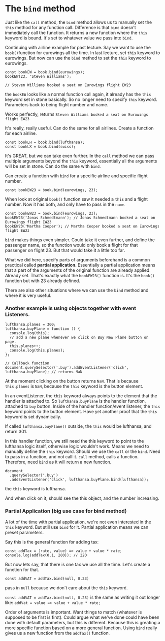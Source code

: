 # The `bind` method

Just like the `call` method, the `bind` method allows us to manually set the `this` method for any function call. Difference is that `bind` doesn't immediately call the function. It returns a new function where the `this` keyword is bound. It's set to whatever value we pass into `bind`.

Continuing with airline example for past lecture. Say we want to use the `book()`function for eurowings all the time. In last lecture, set `this` keyword to eurowings. But now can use the `bind` method to set the `this` keyword to eurowings.

```
const bookEW = book.bind(eurowings);
bookEW(23, 'Steven Williams');

// Steven Williams booked a seat on Eurowings flight EW23
```

the `bookEW` looks like a normal function call again, it already has the `this` keyword set in stone basically. So no longer need to specify `this` keyword. Parameters back to being flight number and name.

Works perfectly, returns `Steven Williams booked a seat on Eurowings flight EW23`

It's really, really useful. Can do the same for all airlines. Create a function for each airline.

```
const bookLH = book.bind(lufthansa);
const bookLX = book.bind(swiss);
```

It's GREAT, but we can take even further. In the `call` method we can pass multiple arguments beyond the `this` keyword, essentially all the arguments will be set in stone. Can do the same with `bind`.

Can create a function with `bind` for a specific airline and specific flight number.

```
const bookEW23 = book.bind(eurowings, 23);
```

When look at original `book()` function saw it needed a `this` and a flight number. Now it has both, and only have to pass in the `name`.

```
const bookEW23 = book.bind(eurowings, 23);
bookEW23('Jonas Schmedtmann'); // Jonas Schmedtmann booked a seat on Eurowings flight EW23
bookEW23('Martha Cooper'); // Martha Cooper booked a seat on Eurowings flight EW23
```

`bind` makes things even simpler. Could take it even further, and define the passenger name, so the function would only book a flight for that passenger on flight 23. But that would take it a little too far.

What we did here, specify parts of arguments beforehand is a common practical called **partial application**. Essentially a partial application means that a part of the arguments of the original function are already applied. Already set. That's exactly what the `bookEW23()` function is. It's the `book()` function but with 23 already defined.

There are also other situations where we can use the `bind` method and where it is very useful.

### Another example is using objects together with event Listeners.

```
lufthansa.planes = 300;
lufthansa.buyPlane = function () {
  console.log(this);
  // add a new plane whenever we click on Buy New Plane button on page.
  this.planes++;
  console.log(this.planes);
};

// Callback function
document.querySelector('.buy').addEventListener('click', lufthansa.buyPlane); // returns NaN
```

At the moment clicking on the button returns `NaN`. That is because `this.planes` is `NaN`, because the `this` keyword is the button element.

In an eventListener, the `this` keyword always points to the element that the handler is attached to. So `lufthansa.buyPlane` is the handler function, attached to `buy` button. Inside of the handler function/event listener, the `this` keyword points to the button element. Have yet another proof that the `this` keyword is set dynamically.

If called `lufthansa.buyPlane()` outside, the `this` would be lufthansa, and return 301.

In this handler function, we still need the this keyword to point to the lufthansa logic itself, otherwise logic wouldn't work. Means we need to manually define the `this` keyword. Should we use the `call` or the `bind`. Need to pass in a function, and not call it. `call` method, calls a function. Therefore, need `bind` as it will return a new function.

```
document
  .querySelector('.buy')
  .addEventListener('click', lufthansa.buyPlane.bind(lufthansa));
```

the `this` keyword is lufthansa.

And when click on it, should see the this object, and the number increasing.

### Partial Application (big use case for bind method)

A lot of the time with partial application, we're not even interested in the `this` keyword. But still use `bind` for it. Partial application means we can preset parameters.

Say this is the general function for adding tax:

```
const addTax = (rate, value) => value + value * rate;
console.log(addTax(0.1, 200)); // 220
```

But now lets say, that there is one tax we use all the time. Let's create a function for that.

```
const addVAT = addTax.bind(null, 0.23)
```

pass in `null` because we don't care about the `this` keyword.

`const addVAT = addTax.bind(null, 0.23)` is the same as writing it out longer like: `addVat = value => value + value * rate;`

Order of arguments is important. Want things to match (whatever is supposed to be first is first). Could argue what we've done could have been done with default parameters, but this is different. Because this is greating a more specific function based on a more general function. Using `bind` really gives us a new function from the `addTax()` function.
